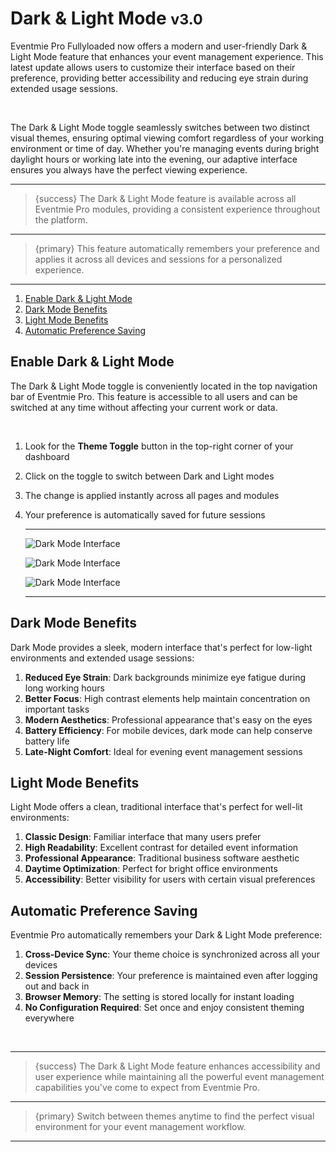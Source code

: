# Dark & Light Mode <small class="v">v3.0</small>

Eventmie Pro Fullyloaded now offers a modern and user-friendly Dark & Light Mode feature that enhances your event management experience. This latest update allows users to customize their interface based on their preference, providing better accessibility and reducing eye strain during extended usage sessions.

<br>

The Dark & Light Mode toggle seamlessly switches between two distinct visual themes, ensuring optimal viewing comfort regardless of your working environment or time of day. Whether you're managing events during bright daylight hours or working late into the evening, our adaptive interface ensures you always have the perfect viewing experience.

---

>{success} The Dark & Light Mode feature is available across all Eventmie Pro modules, providing a consistent experience throughout the platform.

---

>{primary} This feature automatically remembers your preference and applies it across all devices and sessions for a personalized experience.

---

1. [Enable Dark & Light Mode](#enable-dark-light-mode)
2. [Dark Mode Benefits](#dark-mode-benefits)
3. [Light Mode Benefits](#light-mode-benefits)
4. [Automatic Preference Saving](#automatic-preference-saving)

<a name="enable-dark-light-mode"></a>
## Enable Dark & Light Mode

The Dark & Light Mode toggle is conveniently located in the top navigation bar of Eventmie Pro. This feature is accessible to all users and can be switched at any time without affecting your current work or data.

<br>

1. Look for the **Theme Toggle** button in the top-right corner of your dashboard
2. Click on the toggle to switch between Dark and Light modes
3. The change is applied instantly across all pages and modules
4. Your preference is automatically saved for future sessions

    ---

    ![Dark Mode Interface](/images/v3/Option-Dark-Light-Mode-image-3.webp "Dark Mode Interface")

    ![Dark Mode Interface](/images/v3/Dark-mode-image-2.webp "Dark Mode Interface")

    ![Dark Mode Interface](/images/v3/Light-mode-image-1.webp "Dark Mode Interface")

    ---

<a name="dark-mode-benefits"></a>
## Dark Mode Benefits

Dark Mode provides a sleek, modern interface that's perfect for low-light environments and extended usage sessions:

1. **Reduced Eye Strain**: Dark backgrounds minimize eye fatigue during long working hours
2. **Better Focus**: High contrast elements help maintain concentration on important tasks
3. **Modern Aesthetics**: Professional appearance that's easy on the eyes
4. **Battery Efficiency**: For mobile devices, dark mode can help conserve battery life
5. **Late-Night Comfort**: Ideal for evening event management sessions

<a name="light-mode-benefits"></a>
## Light Mode Benefits

Light Mode offers a clean, traditional interface that's perfect for well-lit environments:

1. **Classic Design**: Familiar interface that many users prefer
2. **High Readability**: Excellent contrast for detailed event information
3. **Professional Appearance**: Traditional business software aesthetic
4. **Daytime Optimization**: Perfect for bright office environments
5. **Accessibility**: Better visibility for users with certain visual preferences

<a name="automatic-preference-saving"></a>
## Automatic Preference Saving

Eventmie Pro automatically remembers your Dark & Light Mode preference:

1. **Cross-Device Sync**: Your theme choice is synchronized across all your devices
2. **Session Persistence**: Your preference is maintained even after logging out and back in
3. **Browser Memory**: The setting is stored locally for instant loading
4. **No Configuration Required**: Set once and enjoy consistent theming everywhere

<br>

---

>{success} The Dark & Light Mode feature enhances accessibility and user experience while maintaining all the powerful event management capabilities you've come to expect from Eventmie Pro.

---

>{primary} Switch between themes anytime to find the perfect visual environment for your event management workflow.

---
